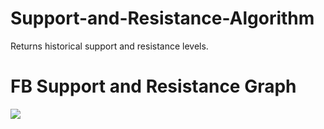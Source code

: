 # Support-and-Resistance-Algorithm
Returns historical support and resistance levels.

# FB Support and Resistance Graph
![](home/leoi137/Pictures%20FB_SupportResistance.png)
